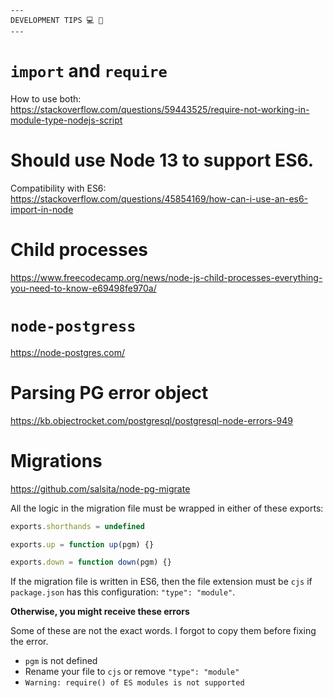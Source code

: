 ```
---
DEVELOPMENT TIPS 💻 🚀
---
```

# `import` and `require`

How to use both:
<br/>https://stackoverflow.com/questions/59443525/require-not-working-in-module-type-nodejs-script

# Should use Node 13 to support ES6.

Compatibility with ES6:
<br/>https://stackoverflow.com/questions/45854169/how-can-i-use-an-es6-import-in-node

# Child processes

https://www.freecodecamp.org/news/node-js-child-processes-everything-you-need-to-know-e69498fe970a/

# `node-postgress`

https://node-postgres.com/

# Parsing PG error object

https://kb.objectrocket.com/postgresql/postgresql-node-errors-949

# Migrations

https://github.com/salsita/node-pg-migrate

All the logic in the migration file must be wrapped in either of these exports:

```javascript
exports.shorthands = undefined

exports.up = function up(pgm) {}

exports.down = function down(pgm) {}
```

If the migration file is written in ES6, then the file extension must be `cjs` if `package.json` has this configuration: `"type": "module"`.

**Otherwise, you might receive these errors**

Some of these are not the exact words. I forgot to copy them before fixing the error.
* `pgm` is not defined
* Rename your file to `cjs` or remove `"type": "module"`
* `Warning: require() of ES modules is not supported`